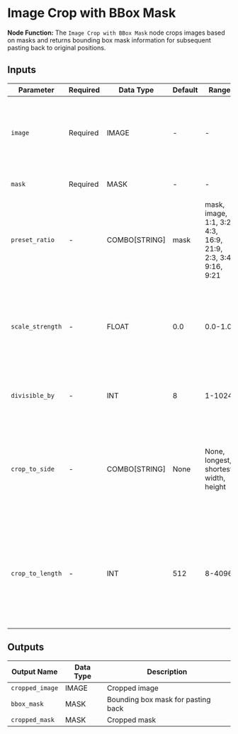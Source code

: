 # Image Crop with BBox Mask

**Node Function:** The `Image Crop with BBox Mask` node crops images based on masks and returns bounding box mask information for subsequent pasting back to original positions.

## Inputs

| Parameter | Required | Data Type | Default | Range | Description |
| --------- | -------- | --------- | ------- | ----- | ----------- |
| `image` | Required | IMAGE | - | - | Image to be cropped (supports both 3-channel RGB and 4-channel RGBA) |
| `mask` | Required | MASK | - | - | Mask for cropping guidance |
| `preset_ratio` | - | COMBO[STRING] | mask | mask, image, 1:1, 3:2, 4:3, 16:9, 21:9, 2:3, 3:4, 9:16, 9:21 | Target preset ratio |
| `scale_strength` | - | FLOAT | 0.0 | 0.0-1.0 | Scale strength: 0.0 for minimal mask-based crop, 1.0 for maximum crop within image |
| `divisible_by` | - | INT | 8 | 1-1024 | Ensure output dimensions are divisible by this value |
| `crop_to_side` | - | COMBO[STRING] | None | None, longest, shortest, width, height | Precise dimension control: None preserves original behavior, others enable exact size control |
| `crop_to_length` | - | INT | 512 | 8-4096 | Target length for the specified crop_to_side dimension (only effective when crop_to_side is not 'None') |

## Outputs

| Output Name | Data Type | Description |
|-------------|-----------|-------------|
| `cropped_image` | IMAGE | Cropped image |
| `bbox_mask` | MASK | Bounding box mask for pasting back |
| `cropped_mask` | MASK | Cropped mask |